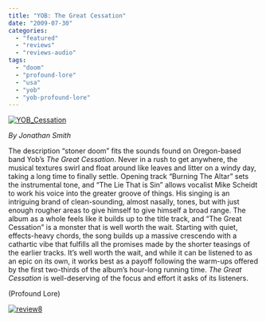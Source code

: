 ```yaml
---
title: "YOB: The Great Cessation"
date: "2009-07-30"
categories: 
  - "featured"
  - "reviews"
  - "reviews-audio"
tags: 
  - "doom"
  - "profound-lore"
  - "usa"
  - "yob"
  - "yob-profound-lore"
---
```


[![YOB_Cessation](http://www.hellbound.ca/wp-content/uploads/2009/07/YOB_Cessation-300x300.jpg "YOB_Cessation")](http://www.hellbound.ca/wp-content/uploads/2009/07/YOB_Cessation.jpg)

_By Jonathan Smith_

The description “stoner doom” fits the sounds found on Oregon-based band Yob’s _The Great Cessation_. Never in a rush to get anywhere, the musical textures swirl and float around like leaves and litter on a windy day, taking a long time to finally settle. Opening track “Burning The Altar” sets the instrumental tone, and “The Lie That is Sin” allows vocalist Mike Scheidt to work his voice into the greater groove of things. His singing is an intriguing brand of clean-sounding, almost nasally, tones, but with just enough rougher areas to give himself to give himself a broad range. The album as a whole feels like it builds up to the title track, and “The Great Cessation” is a monster that is well worth the wait. Starting with quiet, effects-heavy chords, the song builds up a massive crescendo with a cathartic vibe that fulfills all the promises made by the shorter teasings of the earlier tracks. It’s well worth the wait, and while it can be listened to as an epic on its own, it works best as a payoff following the warm-ups offered by the first two-thirds of the album’s hour-long running time. _The Great Cessation_ is well-deserving of the focus and effort it asks of its listeners.

(Profound Lore)

[![review8](http://www.hellbound.ca/wp-content/uploads/2009/07/review8.png "review8")](http://www.hellbound.ca/wp-content/uploads/2009/07/review8.png)
